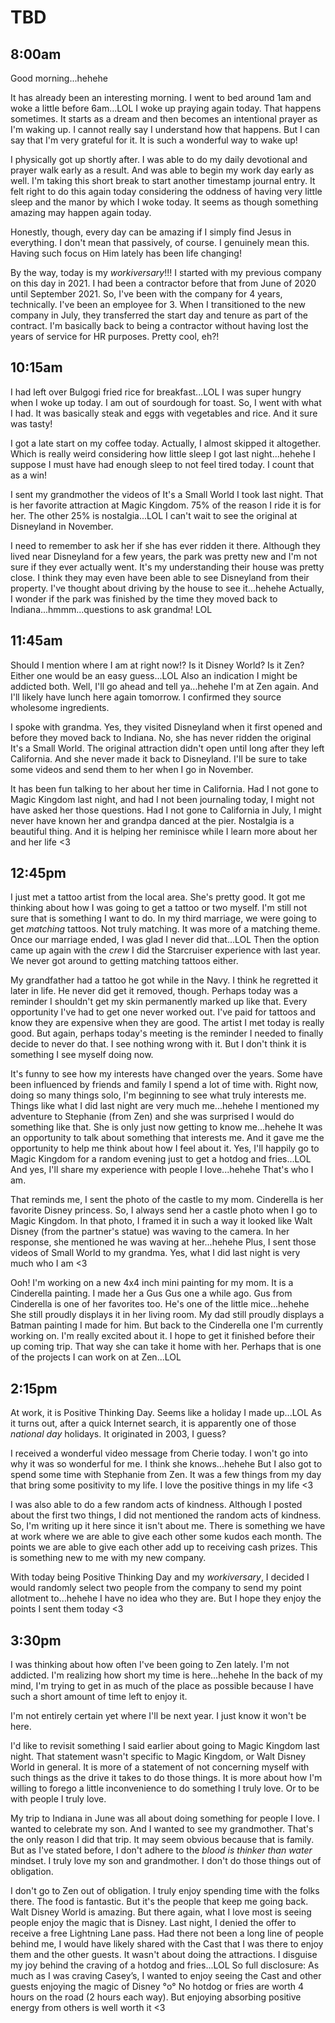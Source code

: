 # TBD

## 8:00am

Good morning...hehehe

It has already been an interesting morning. I went to bed around 1am and woke a little before 6am...LOL I woke up praying again today. That happens sometimes. It starts as a dream and then becomes an intentional prayer as I'm waking up. I cannot really say I understand how that happens. But I can say that I'm very grateful for it. It is such a wonderful way to wake up!

I physically got up shortly after. I was able to do my daily devotional and prayer walk early as a result. And was able to begin my work day early as well. I'm taking this short break to start another timestamp journal entry. It felt right to do this again today considering the oddness of having very little sleep and the manor by which I woke today. It seems as though something amazing may happen again today.

Honestly, though, every day can be amazing if I simply find Jesus in everything. I don't mean that passively, of course. I genuinely mean this. Having such focus on Him lately has been life changing!

By the way, today is my *workiversary*!!! I started with my previous company on this day in 2021. I had been a contractor before that from June of 2020 until September 2021. So, I've been with the company for 4 years, technically. I've been an employee for 3. When I transitioned to the new company in July, they transferred the start day and tenure as part of the contract. I'm basically back to being a contractor without having lost the years of service for HR purposes. Pretty cool, eh?!

## 10:15am

I had left over Bulgogi fried rice for breakfast...LOL I was super hungry when I woke up today. I am out of sourdough for toast. So, I went with what I had. It was basically steak and eggs with vegetables and rice. And it sure was tasty!

I got a late start on my coffee today. Actually, I almost skipped it altogether. Which is really weird considering how little sleep I got last night...hehehe I suppose I must have had enough sleep to not feel tired today. I count that as a win!

I sent my grandmother the videos of It's a Small World I took last night. That is her favorite attraction at Magic Kingdom. 75% of the reason I ride it is for her. The other 25% is nostalgia...LOL I can't wait to see the original at Disneyland in November.

I need to remember to ask her if she has ever ridden it there. Although they lived near Disneyland for a few years, the park was pretty new and I'm not sure if they ever actually went. It's my understanding their house was pretty close. I think they may even have been able to see Disneyland from their property. I've thought about driving by the house to see it...hehehe Actually, I wonder if the park was finished by the time they moved back to Indiana...hmmm...questions to ask grandma! LOL

## 11:45am

Should I mention where I am at right now!? Is it Disney World? Is it Zen? Either one would be an easy guess...LOL Also an indication I might be addicted both. Well, I'll go ahead and tell ya...hehehe I'm at Zen again. And I'll likely have lunch here again tomorrow. I confirmed they source wholesome ingredients.

I spoke with grandma. Yes, they visited Disneyland when it first opened and before they moved back to Indiana. No, she has never ridden the original It's a Small World. The original attraction didn't open until long after they left California. And she never made it back to Disneyland. I'll be sure to take some videos and send them to her when I go in November.

It has been fun talking to her about her time in California. Had I not gone to Magic Kingdom last night, and had I not been journaling today, I might not have asked her those questions. Had I not gone to California in July, I might never have known her and grandpa danced at the pier. Nostalgia is a beautiful thing. And it is helping her reminisce while I learn more about her and her life <3

## 12:45pm

I just met a tattoo artist from the local area. She's pretty good. It got me thinking about how I was going to get a tattoo or two myself. I'm still not sure that is something I want to do. In my third marriage, we were going to get *matching* tattoos. Not truly matching. It was more of a matching theme. Once our marriage ended, I was glad I never did that...LOL Then the option came up again with the *crew* I did the Starcruiser experience with last year. We never got around to getting matching tattoos either.

My grandfather had a tattoo he got while in the Navy. I think he regretted it later in life. He never did get it removed, though. Perhaps today was a reminder I shouldn't get my skin permanently marked up like that. Every opportunity I've had to get one never worked out. I've paid for tattoos and know they are expensive when they are good. The artist I met today is really good. But again, perhaps today's meeting is the reminder I needed to finally decide to never do that. I see nothing wrong with it. But I don't think it is something I see myself doing now.

It's funny to see how my interests have changed over the years. Some have been influenced by friends and family I spend a lot of time with. Right now, doing so many things solo, I'm beginning to see what truly interests me. Things like what I did last night are very much me...hehehe I mentioned my adventure to Stephanie (from Zen) and she was surprised I would do something like that. She is only just now getting to know me...hehehe It was an opportunity to talk about something that interests me. And it gave me the opportunity to help me think about how I feel about it. Yes, I'll happily go to Magic Kingdom for a random evening just to get a hotdog and fries...LOL And yes, I'll share my experience with people I love...hehehe That's who I am.

That reminds me, I sent the photo of the castle to my mom. Cinderella is her favorite Disney princess. So, I always send her a castle photo when I go to Magic Kingdom. In that photo, I framed it in such a way it looked like Walt Disney (from the partner's statue) was waving to the camera. In her response, she mentioned he was waving at her...hehehe Plus, I sent those videos of Small World to my grandma. Yes, what I did last night is very much who I am <3

Ooh! I'm working on a new 4x4 inch mini painting for my mom. It is a Cinderella painting. I made her a Gus Gus one a while ago. Gus from Cinderella is one of her favorites too. He's one of the little mice...hehehe She still proudly displays it in her living room. My dad still proudly displays a Batman painting I made for him. But back to the Cinderella one I'm currently working on. I'm really excited about it. I hope to get it finished before their up coming trip. That way she can take it home with her. Perhaps that is one of the projects I can work on at Zen...LOL

## 2:15pm

At work, it is Positive Thinking Day. Seems like a holiday I made up...LOL As it turns out, after a quick Internet search, it is apparently one of those *national day* holidays. It originated in 2003, I guess?

I received a wonderful video message from Cherie today. I won't go into why it was so wonderful for me. I think she knows...hehehe But I also got to spend some time with Stephanie from Zen. It was a few things from my day that bring some positivity to my life. I love the positive things in my life <3

I was also able to do a few random acts of kindness. Although I posted about the first two things, I did not mentioned the random acts of kindness. So, I'm writing up it here since it isn't about me. There is something we have at work where we are able to give each other some kudos each month. The points we are able to give each other add up to receiving cash prizes. This is something new to me with my new company.

With today being Positive Thinking Day and my *workiversary*, I decided I would randomly select two people from the company to send my point allotment to...hehehe I have no idea who they are. But I hope they enjoy the points I sent them today <3

## 3:30pm

I was thinking about how often I've been going to Zen lately. I'm not addicted. I'm realizing how short my time is here...hehehe In the back of my mind, I'm trying to get in as much of the place as possible because I have such a short amount of time left to enjoy it.

I'm not entirely certain yet where I'll be next year. I just know it won't be here.

I'd like to revisit something I said earlier about going to Magic Kingdom last night. That statement wasn't specific to Magic Kingdom, or Walt Disney World in general. It is more of a statement of not concerning myself with such things as the drive it takes to do those things. It is more about how I'm willing to forego a little inconvenience to do something I truly love. Or to be with people I truly love.

My trip to Indiana in June was all about doing something for people I love. I wanted to celebrate my son. And I wanted to see my grandmother. That's the only reason I did that trip. It may seem obvious because that is family. But as I've stated before, I don't adhere to the *blood is thinker than water* mindset. I truly love my son and grandmother. I don't do those things out of obligation.

I don't go to Zen out of obligation. I truly enjoy spending time with the folks there. The food is fantastic. But it's the people that keep me going back. Walt Disney World is amazing. But there again, what I love most is seeing people enjoy the magic that is Disney. Last night, I denied the offer to receive a free Lightning Lane pass. Had there not been a long line of people behind me, I would have likely shared with the Cast that I was there to enjoy them and the other guests. It wasn't about doing the attractions. I disguise my joy behind the craving of a hotdog and fries...LOL So full disclosure: As much as I was craving Casey’s, I wanted to enjoy seeing the Cast and other guests enjoying the magic of Disney °o° No hotdog or fries are worth 4 hours on the road (2 hours each way). But enjoying absorbing positive energy from others is well worth it <3

